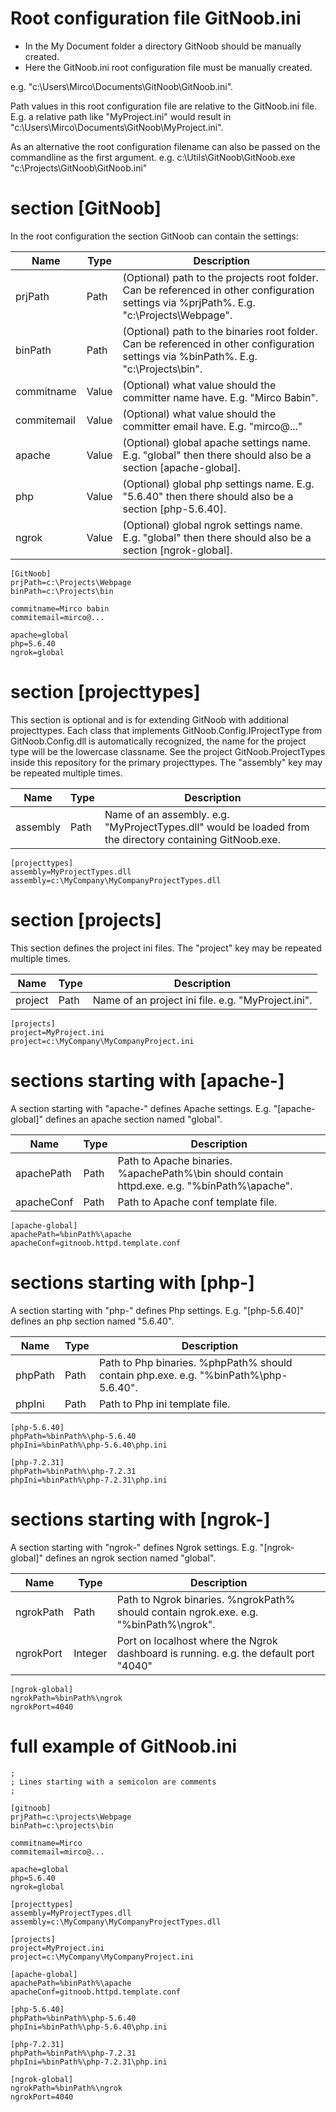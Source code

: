 # Root configuration file GitNoob.ini

- In the My Document folder a directory GitNoob should be manually created.
- Here the GitNoob.ini root configuration file must be manually created.

e.g. "c:\\Users\\Mirco\\Documents\\GitNoob\\GitNoob.ini".

Path values in this root configuration file are relative to the GitNoob.ini file. E.g. a relative path like "MyProject.ini" would result in "c:\\Users\\Mirco\\Documents\\GitNoob\\MyProject.ini".

As an alternative the root configuration filename can also be passed on the commandline as the first argument. e.g. c:\\Utils\\GitNoob\\GitNoob.exe "c:\\Projects\\GitNoob\\GitNoob.ini"

# section \[GitNoob\]
In the root configuration the section GitNoob can contain the settings:

| Name | Type | Description |
| ---- | ---- | ----------- |
| prjPath | Path | (Optional) path to the projects root folder. Can be referenced in other configuration settings via %prjPath%. E.g. "c:\\Projects\\Webpage". |
| binPath | Path | (Optional) path to the binaries root folder. Can be referenced in other configuration settings via %binPath%. E.g. "c:\\Projects\\bin". |
| commitname | Value | (Optional) what value should the committer name have. E.g. "Mirco Babin". |
| commitemail | Value | (Optional) what value should the committer email have. E.g. "mirco@..." |
| apache | Value | (Optional) global apache settings name. E.g. "global" then there should also be a section \[apache-global\]. |
| php | Value | (Optional) global php settings name. E.g. "5.6.40" then there should also be a section \[php-5.6.40\]. |
| ngrok | Value | (Optional) global ngrok settings name. E.g. "global" then there should also be a section \[ngrok-global\]. |

```
[GitNoob]
prjPath=c:\Projects\Webpage
binPath=c:\Projects\bin

commitname=Mirco babin
commitemail=mirco@...

apache=global
php=5.6.40
ngrok=global
```

# section \[projecttypes\]
This section is optional and is for extending GitNoob with additional projecttypes. Each class that implements GitNoob.Config.IProjectType from GitNoob.Config.dll is automatically recognized, the name for the project type will be the lowercase classname. See the project GitNoob.ProjectTypes inside this repository for the primary projecttypes. The "assembly" key may be repeated multiple times.

| Name | Type | Description |
| ---- | ---- | ----------- |
| assembly | Path | Name of an assembly. e.g. "MyProjectTypes.dll" would be loaded from the directory containing GitNoob.exe. |

```
[projecttypes]
assembly=MyProjectTypes.dll
assembly=c:\MyCompany\MyCompanyProjectTypes.dll
```

# section \[projects\]
This section defines the project ini files. The "project" key may be repeated multiple times.

| Name | Type | Description |
| ---- | ---- | ----------- |
| project | Path | Name of an project ini file. e.g. "MyProject.ini". |

```
[projects]
project=MyProject.ini
project=c:\MyCompany\MyCompanyProject.ini
```

# sections starting with \[apache-\]
A section starting with "apache-" defines Apache settings. E.g. "\[apache-global\]" defines an apache section named "global".

| Name | Type | Description |
| ---- | ---- | ----------- |
| apachePath | Path | Path to Apache binaries. %apachePath%\\bin should contain httpd.exe. e.g. "%binPath%\\apache". |
| apacheConf | Path | Path to Apache conf template file. |

```
[apache-global]
apachePath=%binPath%\apache
apacheConf=gitnoob.httpd.template.conf
```

# sections starting with \[php-\]
A section starting with "php-" defines Php settings. E.g. "\[php-5.6.40\]" defines an php section named "5.6.40".

| Name | Type | Description |
| ---- | ---- | ----------- |
| phpPath | Path | Path to Php binaries. %phpPath% should contain php.exe. e.g. "%binPath%\\php-5.6.40". |
| phpIni | Path | Path to Php ini template file. |

```
[php-5.6.40]
phpPath=%binPath%\php-5.6.40
phpIni=%binPath%\php-5.6.40\php.ini

[php-7.2.31]
phpPath=%binPath%\php-7.2.31
phpIni=%binPath%\php-7.2.31\php.ini
```

# sections starting with \[ngrok-\]
A section starting with "ngrok-" defines Ngrok settings. E.g. "\[ngrok-global\]" defines an ngrok section named "global".

| Name | Type | Description |
| ---- | ---- | ----------- |
| ngrokPath | Path | Path to Ngrok binaries. %ngrokPath% should contain ngrok.exe. e.g. "%binPath%\\ngrok". |
| ngrokPort | Integer | Port on localhost where the Ngrok dashboard is running. e.g. the default port "4040" |

```
[ngrok-global]
ngrokPath=%binPath%\ngrok
ngrokPort=4040
```

# full example of GitNoob.ini

```
;
; Lines starting with a semicolon are comments
;

[gitnoob]
prjPath=c:\projects\Webpage
binPath=c:\projects\bin

commitname=Mirco
commitemail=mirco@...

apache=global
php=5.6.40
ngrok=global

[projecttypes]
assembly=MyProjectTypes.dll
assembly=c:\MyCompany\MyCompanyProjectTypes.dll

[projects]
project=MyProject.ini
project=c:\MyCompany\MyCompanyProject.ini

[apache-global]
apachePath=%binPath%\apache
apacheConf=gitnoob.httpd.template.conf

[php-5.6.40]
phpPath=%binPath%\php-5.6.40
phpIni=%binPath%\php-5.6.40\php.ini

[php-7.2.31]
phpPath=%binPath%\php-7.2.31
phpIni=%binPath%\php-7.2.31\php.ini

[ngrok-global]
ngrokPath=%binPath%\ngrok
ngrokPort=4040
```